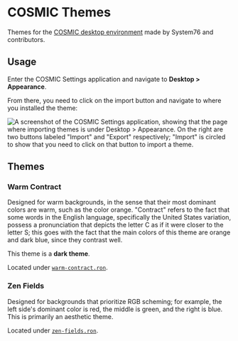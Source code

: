 # COSMIC Themes

Themes for the [COSMIC desktop environment](https://system76.com/cosmic/)
made by System76 and contributors.

## Usage

Enter the COSMIC Settings application and navigate to **Desktop > Appearance**.

From there, you need to click on the import button and navigate to where you
installed the theme:

![A screenshot of the COSMIC Settings application, showing that the page where
importing themes is under Desktop > Appearance. On the right are two buttons
labeled "Import" and "Export" respectively; "Import" is circled to show
that you need to click on that button to import a theme.](usage.png)

## Themes

### Warm Contract

Designed for warm backgrounds, in the sense that their most dominant colors
are warm, such as the color orange. "Contract" refers to the fact that some
words in the English language, specifically the United States variation,
possess a pronunciation that depicts the letter C as if it were closer to
the letter S; this goes with the fact that the main colors of this theme
are orange and dark blue, since they contrast well.

This theme is a **dark theme**.

Located under [`warm-contract.ron`](./warm-contract.ron).

### Zen Fields

Designed for backgrounds that prioritize RGB scheming; for example, the left
side's dominant color is red, the middle is green, and the right is blue. This
is primarily an aesthetic theme.

Located under [`zen-fields.ron`](./zen-fields.ron).
